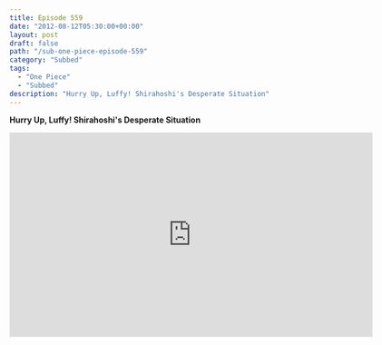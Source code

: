 ```yaml
---
title: Episode 559
date: "2012-08-12T05:30:00+00:00"
layout: post
draft: false
path: "/sub-one-piece-episode-559"
category: "Subbed"
tags:
  - "One Piece"
  - "Subbed"
description: "Hurry Up, Luffy! Shirahoshi's Desperate Situation"
---
```


**Hurry Up, Luffy! Shirahoshi's Desperate Situation**

<iframe width="640" height="360" src="https://www.rapidvideo.com/e/G6FRPFCTM5" frameborder="0" marginwidth=0 marginheight=0 scrolling=no allowfullscreen></iframe>

